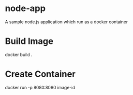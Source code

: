 # node-app
A sample node.js application which run as a docker container

# Build Image 
docker build .

# Create Container 
docker run -p 8080:8080 image-id
